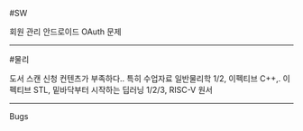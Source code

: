 #SW

회원 관리
안드로이드 OAuth 문제

---

#물리

도서 스캔 신청
컨텐츠가 부족하다.. 특히 수업자료
일반물리학 1/2, 이펙티브 C++,. 이펙티브 STL, 밑바닥부터 시작하는 딥러닝 1/2/3, RISC-V 원서

---

Bugs
